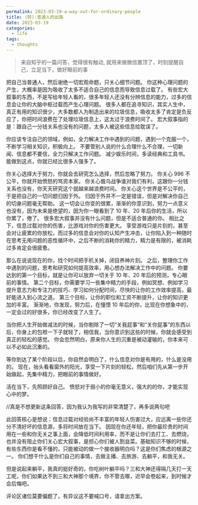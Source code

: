```yaml
---
permalink: 2023-03-19-a-way-out-for-ordinary-people
title: (转):普通人的出路
date: 2023-03-19
categories:
  - life
tags:
  - thoughts
---
```


> 来自知乎的一篇问答，觉得很有触动, 就用来做微信置顶了，时刻提醒自己，立足当下，做好眼前的事

把自己当普通人，然后谢绝一切宏观命题，只关心细节问题。
你这种心理问题的产生，大概率是因为吸收了太多不适合自己的信息而导致信息过载了。
有些宏大叙事的东西，不是写给年轻人看的，很多年轻人还没有分辨信息的能力，过多的信息会让你的大脑中枢过载而产生心理问题。
很多人都在追寻知识，其实人生中，真正有用的知识很少，大多数都人为制造出来的垃圾信息，吸收太多了肯定是负反应了，你把时间浪费在了处理垃圾信息上，这太过于浪费时间了。
宏大叙事指的是：跟自己一分钱关系也没有的问题，太多人被这些信息给耽误了。

你应该专注自己的领域，例如，全力解决工作中遇到的问题，遇到一个克服一个，不断学习相关知识，积极向上。
不要管别人说的什么合理什么不合理，一切新闻、信息都不要信，全力只解决工作问题。
减少娱乐时间，多读经典和工具书。
能做到这点，你就已经比很多人强多了。

你关心选择大于努力，你就会去研究怎么选择，然后忽略了努力。
你关心 996 不公平，你就开始愤怒的骂资本家。
你关心俄乌战争谁对我们有利，这跟你一分钱关系也没有，你天天研究这个就越来越浪费时间。
你关心这个世界是不公平的，于是把自己的一切问题归因于外。
归因于外并不一定是错误，但是对解决你自己的切身问题毫无帮助。
这一切会让你变的很累，渐渐的你意识到，努力一点意义也没有，因为未来是绝望的，因为你一眼看到了 10 年、20 年后你的生活，所以你累了，倦了。
很多宏大叙事并没有什么问题，但是不适合普通的你。
相比之下，信息过载对你的伤害，比游戏对你的伤害更大。
享受游戏只是片刻的，甚至会对让疲累的你放松，而过多的信息会对你的认知产生冲击，让你陷入到一种随时在思考无用问题的恶性循环中，之后不断的消耗你的精力，精力是有限的，被消耗过多肯定会很疲惫。

那么在说说现在的你，找个时间把手机关掉，闭目养神片刻。
之后，整理你工作中遇到的问题，思考和研究如何提高效率，用心想办法解决工作中的问题。
你要达到的第一个目标，就是让你可以放弃一切关于 10 年、20 年后的预测，专心眼前的事情。
第二个目标，你需要学习一些集中精力的手段，例如冥想、例如学习提升意志力和专注力的技巧、学习如何分配时间，尽快的让你的工作效率提高，最好能进入到心流之道。
第三个目标，让你的职位和工资不断提升，让你的知识更加的丰富。
渐渐地，你发现，努力后，在憧憬 10 年后的你，比现在你想象中的，一定会过的好很多，你已经改变了人生了。

当你把人生开始做减法的时候，当你剔除了一切“关我屁事”和“关你屁事”的东西以后，你身上的包袱一下子就轻了，相信我，当你意识到这些的时候，你就会感受到真正的轻松的感觉。
你会忽然明白，原来你人生的沉重是被动灌输的，你本来可以不必如此沉重的。

等你到达了某个阶段以后，你自然会明白了，什么信息对你是有用的，什么是没用的。
现在，抬头看看窗外的阳光，享受一下片刻的轻松，然后咱们先从第一步开始做起，先集中精力，把眼前的事情做好。

活在当下，先照顾好自己。
愤怒对于弱小的你毫无意义，强大的的你，才能实现心中的梦。

//真是不想更新这条回答，因为我认为我写的非常清楚了，再多说两句吧

此回答核心是想说：信息过载对经验尚不丰富的年轻人伤害过大，应远离一些你还分不清好坏的信息源，多将时间放在当下。
因现在你还年轻，把你最珍贵的时间用在一些和你无关之事上面，会降低时间利用率，而不是让你们去打工、去燃烧，也并没有阻止你们关心宏大叙事，是担心你们被人割韭菜。基础知识不够的时候，有些东西你是看不懂的，只能被动的做一个接收器明白吗？这是你们焦虑的根源之一。
你们想干什么是你们自己的事情，去做主播、去旅游、去躺平，和我无关。

但是说起来躺平，我真的挺好奇的，你吃树叶躺平吗？三和大神还得隔几天打一天工呢，你们如果达不到三和大神那个境界，你不管去哪，迟早会卷起来，到时候才会后悔吧。

评论区诸位莫要偏题了，有异议这不要喊口号，请拿出方案。
